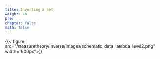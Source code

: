 ```yaml
---
title: Inverting a Set
weight: 20
pre: 
chapter: false
math: false
---
```


{{< figure src="/measuretheory/inverse/images/schematic_data_lambda_level2.png"  width="600px">}}
